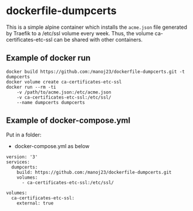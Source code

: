 dockerfile-dumpcerts
====================

This is a simple alpine container which installs the `acme.json` file
generated by Traefik to a /etc/ssl volume every week.  Thus, the volume
ca-certificates-etc-ssl can be shared with other containers.

## Example of docker run

```
docker build https://github.com:/manoj23/dockerfile-dumpcerts.git -t dumpcerts
docker volume create ca-certificates-etc-ssl
docker run --rm -ti
	-v /path/to/acme.json:/etc/acme.json
	-v ca-certificates-etc-ssl:/etc/ssl/
	--name dumpcerts dumpcerts
```

## Example of docker-compose.yml

Put in a folder:
* docker-compose.yml as below

```
version: '3'
services:
  dumpcerts:
    build: https://github.com:/manoj23/dockerfile-dumpcerts.git
    volumes:
      - ca-certificates-etc-ssl:/etc/ssl/

volumes:
  ca-certificates-etc-ssl:
    external: true
```
